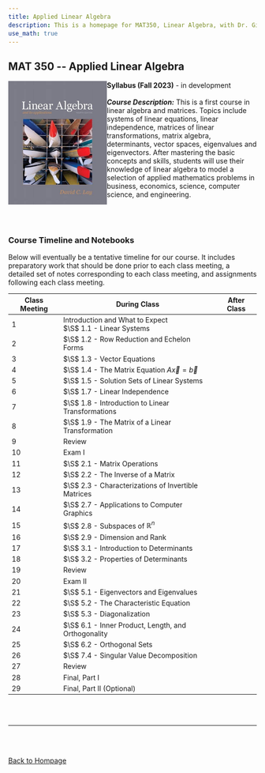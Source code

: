 ```yaml
---
title: Applied Linear Algebra
description: This is a homepage for MAT350, Linear Algebra, with Dr. Gilbert at Southern New Hampshire University. This course covers linear systems, matrix algebra, determinants, vector spaces, and also eigenvalues and eigenvectors. Applications including, but not limited to, economics, electrical engineering, computer graphics, difference equations, and markov chains will be highlighted.
use_math: true
---
```


## MAT 350 -- Applied Linear Algebra

<script>
MathJax = {
  tex: {
    inlineMath: [['$', '$'], ['\\(', '\\)']]
  },
  svg: {
    fontCache: 'global'
  }
};
</script>
<script type="text/javascript" id="MathJax-script" async
  src="https://cdn.jsdelivr.net/npm/mathjax@3/es5/tex-svg.js">
</script>

<img src="/SiteFiles/Linear.jpg" align="left" width=200> **Syllabus (Fall 2023)** - in development<br/>
<br/>
***Course Description:*** This is a first course in linear algebra and matrices. Topics include systems of linear equations, linear independence, matrices of linear transformations, matrix algebra, determinants, vector spaces, eigenvalues and eigenvectors. After mastering the basic concepts and skills, students will use their knowledge of linear algebra to model a selection of applied mathematics problems in business, economics, science, computer science, and engineering.<br/>
<br/>
<br/>
<br/>

### Course Timeline and Notebooks

Below will eventually be a tentative timeline for our course. It includes preparatory work that should be done prior to each class meeting, a detailed set of notes corresponding to each class meeting, and assignments following each class meeting. 

| Class Meeting | During Class | After Class |
|---------------|--------------|-------------|
| 1 | Introduction and What to Expect <br/> $\S$ 1.1 - Linear Systems |  |
| 2 | $\S$ 1.2 - Row Reduction and Echelon Forms |  |
| 3 | $\S$ 1.3 - Vector Equations |  |
| 4 | $\S$ 1.4 - The Matrix Equation $A\vec{x} = \vec{b}$ |  |
| 5 | $\S$ 1.5 - Solution Sets of Linear Systems |  |
| 6 | $\S$ 1.7 - Linear Independence |  |
| 7 | $\S$ 1.8 - Introduction to Linear Transformations |  |
| 8 | $\S$ 1.9 - The Matrix of a Linear Transformation |  |
| 9 | Review |  |
| 10 | Exam I |  |
| 11 | $\S$ 2.1 - Matrix Operations |  |
| 12 | $\S$ 2.2 - The Inverse of a Matrix |  |
| 13 | $\S$ 2.3 - Characterizations of Invertible Matrices |  |
| 14 | $\S$ 2.7 - Applications to Computer Graphics |  |
| 15 | $\S$ 2.8 - Subspaces of $\mathbb{R}^n$ |  |
| 16 | $\S$ 2.9 - Dimension and Rank |  |
| 17 | $\S$ 3.1 - Introduction to Determinants |  |
| 18 | $\S$ 3.2 - Properties of Determinants |  |
| 19 | Review |  |
| 20 | Exam II |  |
| 21 | $\S$ 5.1 - Eigenvectors and Eigenvalues |  |
| 22 | $\S$ 5.2 - The Characteristic Equation |  |
| 23 | $\S$ 5.3 - Diagonalization |  |
| 24 | $\S$ 6.1 - Inner Product, Length, and Orthogonality |  |
| 25 | $\S$ 6.2 - Orthogonal Sets |  |
| 26 | $\S$ 7.4 - Singular Value Decomposition
| 27 | Review |  |
| 28 | Final, Part I |  |
| 29 | Final, Part II (Optional) |  |

<br/>
<br/>

***

<br/>
<br/>

[Back to Hompage](https://agmath.github.io/)
